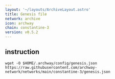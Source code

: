 ```yaml
---
layout: '~/layouts/ArchiveLayout.astro'
title: Genesis file
network: archive
icon: archway
chain: constantine-3
version: v0.5.2
---
```

## instruction

```
wget -O $HOME/.archway/config/genesis.json https://raw.githubusercontent.com/archway-network/networks/main/constantine-3/genesis.json
```
